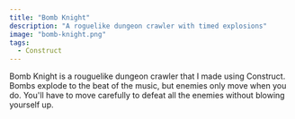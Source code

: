 ```yaml
---
title: "Bomb Knight"
description: "A roguelike dungeon crawler with timed explosions"
image: "bomb-knight.png"
tags:
  - Construct
---
```


Bomb Knight is a rouguelike dungeon crawler that I made using Construct. Bombs explode to the beat of the music, but enemies only move when you do. You'll have to move carefully to defeat all the enemies without blowing yourself up.
